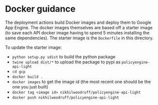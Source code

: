 # Docker guidance

The deployment actions build Docker images and deploy them to Google App Engine. The docker images themselves are based off a starter image (to save each API docker image having to spend 5 minutes installing the same dependencies). The starter image is the `Dockerfile` in this directory.

To update the starter image:
* `python setup.py sdist` to build the python package
* `twine upload dist/*` to upload the package to pypi as `policyengine-api-light`
* `cd gcp`
* `docker build .`
* `docker images` to get the image id (the most recent one should be the one you just built)
* `docker tag <image id> nikhilwoodruff/policyengine-api-light`
* `docker push nikhilwoodruff/policyengine-api-light`
